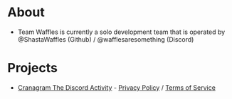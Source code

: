 # About
- Team Waffles is currently a solo development team that is operated by @ShastaWaffles (Github) / @wafflesaresomething (Discord)

# Projects
- [Cranagram The Discord Activity](cranagram.html) - [Privacy Policy](cranagram-privacy.html) / [Terms of Service](cranagram-tos.html)
